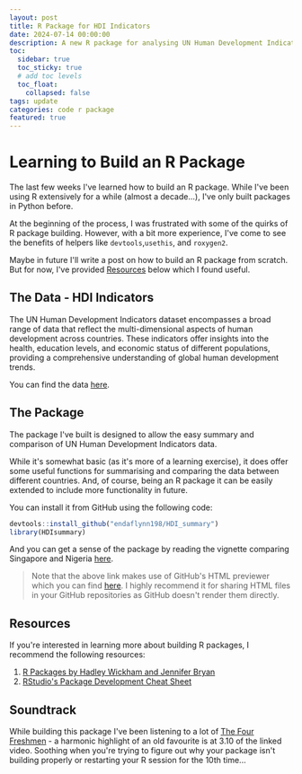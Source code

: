 ```yaml
---
layout: post
title: R Package for HDI Indicators
date: 2024-07-14 00:00:00
description: A new R package for analysing UN Human Development Indicators
toc: 
  sidebar: true 
  toc_sticky: true 
  # add toc levels
  toc_float:
    collapsed: false
tags: update
categories: code r package
featured: true
---
```


# Learning to Build an R Package
The last few weeks I've learned how to build an R package. While I've been using R extensively for a while (almost a decade...), I've only built packages in Python before.

At the beginning of the process, I was frustrated with some of the quirks of R package building. However, with a bit more experience, I've come to see the benefits of helpers like `devtools`,`usethis`, and `roxygen2`.

Maybe in future I'll write a post on how to build an R package from scratch. But for now, I've provided [Resources](#resources) below which I found useful.

## The Data - HDI Indicators
The UN Human Development Indicators dataset encompasses a broad range of data that reflect the multi-dimensional aspects of human development across countries. These indicators offer insights into the health, education levels, and economic status of different populations, providing a comprehensive understanding of global human development trends.

You can find the data [here](https://data.humdata.org/dataset/?organization=undp-human-development-reports-office&q=Human+Development+Indicators).

## The Package
The package I've built is designed to allow the easy summary and comparison of UN Human Development Indicators data.

While it's somewhat basic (as it's more of a learning exercise), it does offer some useful functions for summarising and comparing the data between different countries. And, of course, being an R package it can be easily extended to include more functionality in future.

You can install it from GitHub using the following code:

```r
devtools::install_github("endaflynn198/HDI_summary")
library(HDIsummary)
```

And you can get a sense of the package by reading the vignette comparing Singapore and Nigeria [here](https://htmlpreview.github.io/?https://github.com/endaflynn198/HDI_summary/blob/main/vignettes/HDIsummary.html).

> Note that the above link makes use of GitHub's HTML previewer which you can find [here](https://htmlpreview.github.io/). I highly recommend it for sharing HTML files in your GitHub repositories as GitHub doesn't render them directly.

## Resources
If you're interested in learning more about building R packages, I recommend the following resources:
1. [R Packages by Hadley Wickham and Jennifer Bryan](https://r-pkgs.org/)
2. [RStudio's Package Development Cheat Sheet](https://raw.githubusercontent.com/rstudio/cheatsheets/main/package-development.pdf)

## Soundtrack
While building this package I've been listening to a lot of [The Four Freshmen](https://www.youtube.com/watch?v=0N0QVRWWt6g) - a harmonic highlight of an old favourite is at 3.10 of the linked video. Soothing when you're trying to figure out why your package isn't building properly or restarting your R session for the 10th time...

